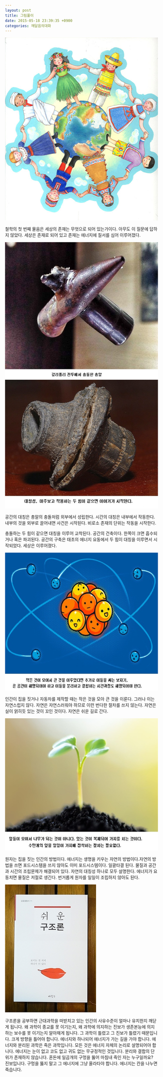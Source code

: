 ```yaml
---
layout: post
title: 그림풀이
date: 2015-05-18 23:39:35 +0900
categories: 깨달음의대화
---
```


<img src="files/attach/images/198/773/592/94.jpg" alt="94.jpg" width="521" height="600" /> 

철학의 첫 번째 물음은 세상의 존재는 무엇으로 되어 있는가이다. 아무도 이 질문에 답하지 않았다. 세상은 존재로 되어 있고 존재는 에너지에 질서를 심어 이루어졌다.

  



<img src="files/attach/images/198/773/592/95.jpg" alt="95.jpg" width="599" height="448" /> 

  



<img src="files/attach/images/198/773/592/96.jpg" alt="96.jpg" width="563" height="422" /> 

  


공간의 대칭은 총알의 충돌처럼 외부에서 성립한다. 시간의 대칭은 내부에서 작동한다. 내부의 것을 외부로 끌어내면 사건은 시작된다. 비로소 존재의 단위는 작동을 시작한다.

  


충돌하는 두 힘이 같으면 대칭을 이루어 교착된다. 공간의 건축이다. 한쪽이 크면 흡수되거나 혹은 파괴된다. 공간의 구축은 태초의 에너지 요동에서 두 힘이 대칭을 이루면서 시작되었다. 세상은 이루어졌다.

  



<img src="files/attach/images/198/773/592/97.jpg" alt="97.jpg" width="621" height="452" />   


  


인간이 집을 짓거나 자동차를 제작할 때는 작은 것을 모아 큰 것을 이룬다. 그러나 이는 자연스럽지 않다. 자연은 자연스러워야 하므로 이런 번다한 절차를 쓰지 않는다. 자연은 실이 얽히듯 있는 것이 꼬인 것이다. 자연은 쉬운 길로 간다.

  



<img src="files/attach/images/198/773/592/98.jpg" alt="98.jpg" width="588" height="434" />   


  


원자는 집을 짓는 인간의 방법이다. 에너지는 생명을 키우는 자연의 방법이다.자연의 방법을 쓰면 포드시스템을 쓰지 않아도 이미 포드시스템이다. 일괄타결 된다. 물질과 공간과 시간의 조립문제가 해결되어 있다. 자연의 대칭성 하나로 모두 설명한다. 에너지가 요동치면 물질은 저절로 생긴다. 번거롭게 원자를 일일이 조립하지 않아도 된다.




<img src="files/attach/images/198/773/592/DSC01488.JPG" alt="DSC01488.JPG" width="300" height="419" /> 

  


구조론을 공부하면 근대과학을 떠받치고 있는 인간의 사유수준이 얼마나 유치한지 깨닫게 됩니다. 왜 과학이 종교를 못 이기는지, 왜 과학에 의지하는 진보가 생존본능에 의지하는 보수를 못 이기는지 알아채게 됩니다. 그 과학이 틀렸고 그 진보가 틀렸기 때문입니다. 크게 방향을 틀어야 합니다. 에너지와 하나되어 에너지가 가는 길을 가야 합니다. 에너지와 분리된 과학은 죽은 과학입니다. 모든 것은 에너지 자체의 논리로 설명되어야 합니다. 에너지는 눈이 없고 코도 없고 귀도 없는 무규정적인 것입니다. 분리와 결합의 단위가 존재하지 않습니다. 혼돈에 일곱개의 구멍을 뚫어 마침내 죽인 자는 누구일까요? 진보입니다. 구멍을 뚫지 말고 그 에너지에 그냥 올라타야 합니다. 에너지는 칸을 나누면 죽습니다.